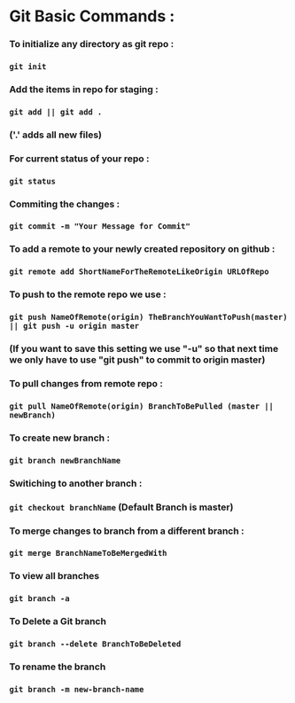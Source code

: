 # Git Basic Commands : 

### To initialize any directory as git repo : 
### ``` git init ```
### Add the items in repo for staging : 
### ``` git add || git add . ``` 
### ('.' adds all new files)
### For current status of your repo : 
### ``` git status ```
### Commiting the changes : 
### ``` git commit -m "Your Message for Commit" ```
### To add a remote to your newly created repository on github : 
### ``` git remote add ShortNameForTheRemoteLikeOrigin URLOfRepo ```
### To push to the remote repo we use : 
### ``` git push NameOfRemote(origin) TheBranchYouWantToPush(master) || git push -u origin master ``` 
### (If you want to save this setting we use "-u" so that next time we only have to use "git push" to commit to origin master)
### To pull changes from remote repo : 
### ``` git pull NameOfRemote(origin) BranchToBePulled (master || newBranch) ```
### To create new branch : 
### ``` git branch newBranchName ```
### Switiching to another branch :
###  ``` git checkout branchName ``` (Default Branch is master)
### To merge changes to branch from a different branch : 
### ``` git merge BranchNameToBeMergedWith ```
### To view all branches 
### ``` git branch -a ```
### To Delete a Git branch 
### ``` git branch --delete BranchToBeDeleted ```
### To rename the branch
### ```git branch -m new-branch-name```
